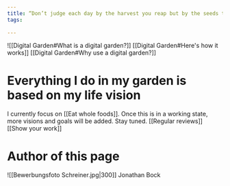 ```yaml
---
title: “Don’t judge each day by the harvest you reap but by the seeds that you plant.” Ralph Waldo Emerson
tags:
  
---
```

![[Digital Garden#What is a digital garden?]]
[[Digital Garden#Here's how it works]]
[[Digital Garden#Why use a digital garden?]]
# Everything I do in my garden is based on my life vision
I currently focus on [[Eat whole foods]]. Once this is in a working state, more visions and goals will be added. Stay tuned.
[[Regular reviews]]
[[Show your work]]
# Author of this page
![[Bewerbungsfoto Schreiner.jpg|300]]
Jonathan Bock